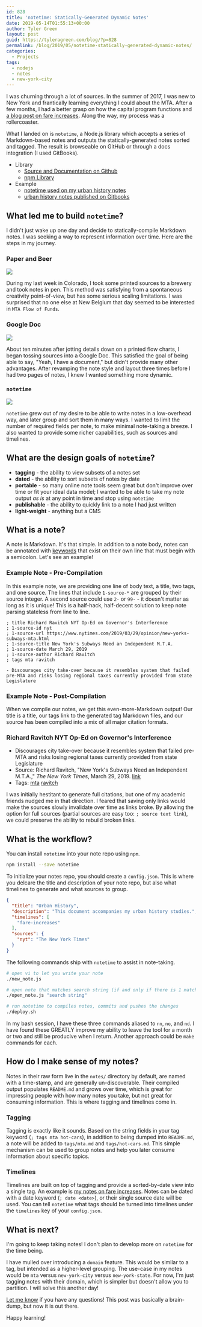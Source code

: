 ```yaml
---
id: 828
title: 'notetime: Statically-Generated Dynamic Notes'
date: 2019-05-14T01:55:13+00:00
author: Tyler Green
layout: post
guid: https://tyleragreen.com/blog/?p=828
permalink: /blog/2019/05/notetime-statically-generated-dynamic-notes/
categories:
  - Projects
tags:
  - nodejs
  - notes
  - new-york-city
---
```


I was churning through a lot of sources. In the summer of 2017, I was new to New York and frantically learning everything I could about the MTA. After a few months, I had a better grasp on how the capital program functions and [a blog post on fare increases](/blog/2017/10/alls-fare-diving-into-mta-fares/). Along the way, my process was a rollercoaster.

What I landed on is `notetime`, a Node.js library which accepts a series of Markdown-based notes and outputs the statically-generated notes sorted and tagged. The result is browseable on GitHub or through a docs integration (I used GitBooks).

- Library
  - [Source and Documentation on Github](https://github.com/tyleragreen/notetime)
  - [npm Library](https://www.npmjs.com/package/notetime)
- Example
  - [notetime used on my urban history notes](https://github.com/tyleragreen/history)
  - [urban history notes published on Gitbooks](https://tyleragreen.gitbooks.io/history/)


## What led me to build `notetime`?

I didn't just wake up one day and decide to statically-compile Markdown notes. I was seeking a way to represent information over time. Here are the steps in my journey.

### Paper and Beer
<img src="/assets/img/2019-05-08/note1.jpg" />

During my last week in Colorado, I took some printed sources to a brewery and took notes in pen. This method was satisfying from a spontaneous creativity point-of-view, but has some serious scaling limitations. I was surprised that no one else at New Belgium that day seemed to be interested in `MTA Flow of Funds`.

### Google Doc
<img src="/assets/img/2019-05-08/note2.png" />

About ten minutes after jotting details down on a printed flow charts, I began tossing sources into a Google Doc. This satisfied the goal of being able to say, "Yeah, I have a document," but didn't provide many other advantages. After revamping the note style and layout three times before I had two pages of notes, I knew I wanted something more dynamic.

### `notetime`
<img src="/assets/img/2019-05-08/note3.jpg" />

`notetime` grew out of my desire to be able to write notes in a low-overhead way, and later group and sort them in many ways. I wanted to limit the number of required fields per note, to make minimal note-taking a breeze. I also wanted to provide some richer capabilities, such as sources and timelines.

## What are the design goals of `notetime`?

- **tagging** - the ability to view subsets of a notes set
- **dated** - the ability to sort subsets of notes by date
- **portable** - so many online note tools seem great but don't improve over time or fit your ideal data model; I wanted to be able to take my note output _as is_ at any point in time and stop using `notetime`
- **publishable** - the ability to quickly link to a note I had just written
- **light-weight** - anything but a CMS

## What is a note?

A note is Markdown. It's that simple. In addition to a note body, notes can be annotated with [keywords](https://github.com/tyleragreen/notetime#keywords) that exist on their own line that must begin with a semicolon. Let's see an example!

### Example Note - Pre-Compilation
In this example note, we are providing one line of body text, a title, two tags, and one source. The lines that include `1-source-*` are grouped by their source integer. A second source could use `2-` or `99-` - it doesn't matter as long as it is unique! This is a half-hack, half-decent solution to keep note parsing stateless from line to line.
```
; title Richard Ravitch NYT Op-Ed on Governor's Interference
; 1-source-id nyt
; 1-source-url https://www.nytimes.com/2019/03/29/opinion/new-yorks-subways-mta.html
; 1-source-title New York's Subways Need an Independent M.T.A.
; 1-source-date March 29, 2019
; 1-source-author Richard Ravitch
; tags mta ravitch

- Discourages city take-over because it resembles system that failed pre-MTA and risks losing regional taxes currently provided from state Legislature
```
### Example Note - Post-Compilation
When we compile our notes, we get this even-more-Markdown output! Our title is a title, our tags link to the generated tag Markdown files, and our source has been compiled into a mix of all major citation formats.

### Richard Ravitch NYT Op-Ed on Governor's Interference
- Discourages city take-over because it resembles system that failed pre-MTA and risks losing regional taxes currently provided from state Legislature
- Source: Richard Ravitch, "New York's Subways Need an Independent M.T.A.," *The New York Times*, March 29, 2019. [link](https://www.nytimes.com/2019/03/29/opinion/new-yorks-subways-mta.html)
- Tags: [mta](this-would-be-a-link-to-the-mta-tag.md) [ravitch](this-would-be-a-link-to-the-ravitch-tag.md)

I was initially hestitant to generate full citations, but one of my academic friends nudged me in that direction. I feared that saving only links would make the sources slowly invalidate over time as links broke. By allowing the option for full sources (partial sources are easy too: `; source text link`), we could preserve the ability to rebuild broken links.

## What is the workflow?
You can install `notetime` into your note repo using `npm`.
```bash
npm install --save notetime
```

To initialize your notes repo, you should create a `config.json`. This is where you delcare the title and description of your note repo, but also what timelines to generate and what sources to group.
```json
{
  "title": "Urban History",
  "description": "This document accompanies my urban history studies.",
  "timelines": [
    "fare-increases"
  ],
  "sources": {
    "nyt": "The New York Times"
  }
}
```
The following commands ship with `notetime` to assist in note-taking.
```bash
# open vi to let you write your note
./new_note.js

# open note that matches search string (if and only if there is 1 match)
./open_note.js "search string"

# run notetime to compiles notes, commits and pushes the changes
./deploy.sh
```

In my bash session, I have these three commands aliased to `nn`, `no`, and `nd`. I have found these GREATLY improve my ability to leave the tool for a month or two and still be producive when I return. Another approach could be `make` commands for each.

## How do I make sense of my notes?

Notes in their raw form live in the `notes/` directory by default, are named with a time-stamp, and are generally un-discoverable. Their compiled output populates `README.md` and grows over time, which is great for impressing people with how many notes you take, but not great for consuming information. This is where tagging and timelines come in.

### Tagging

Tagging is exactly like it sounds.
Based on the string fields in your tag keyword (`; tags mta hot-cars`), in addition to being dumped into `README.md`, a note will be added to `tags/mta.md` and `tags/hot-cars.md`.
This simple mechanism can be used to group notes and help you later consume information about specific topics.

### Timelines

Timelines are built on top of tagging and provide a sorted-by-date view into a single tag.
An example is [my notes on fare increases](https://github.com/tyleragreen/history/blob/master/timelines/fare-increases.md).
Notes can be dated with a date keyword (`; date <date>`), or their single source date will be used.
You can tell `notetime` what tags should be turned into timelines under the `timelines` key of your `config.json`.

## What is next?

I'm going to keep taking notes! I don't plan to develop more on `notetime` for the time being.

I have mulled over introducing a `domain` feature. This would be similar to a tag, but intended as a higher-level grouping. The use-case in my notes would be `mta` versus `new-york-city` versus `new-york-state`. For now, I'm just tagging notes with their domain, which is simpler but doesn't allow you to partition. I will solve this another day!

[Let me know](https://tyleragreen.com/#connect) if you have any questions! This post was basically a brain-dump, but now it is out there.

Happy learning!

